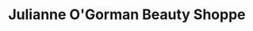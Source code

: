 ---
title: "Julianne O'Gorman Beauty Shoppe"
url: /summit-hill/julianne-ogorman-beauty-shoppe/
shop: Friseur
---